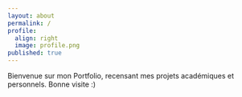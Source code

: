 ```yaml
---
layout: about
permalink: /
profile:
  align: right
  image: profile.png
published: true
---
```


Bienvenue sur mon Portfolio, recensant mes projets académiques et personnels. 
Bonne visite :)
